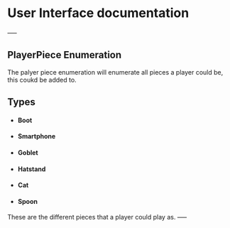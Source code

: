 # User Interface documentation
–––
## PlayerPiece Enumeration 

The palyer piece enumeration will enumerate all pieces a player could be, this coukd be added to. 

## Types

- #### Boot

- #### Smartphone

- #### Goblet

- #### Hatstand

- #### Cat

- #### Spoon


These are the different pieces that a player could play as. 
–––
